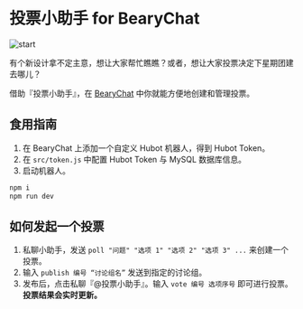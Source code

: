 # 投票小助手 for BearyChat

![start](https://i.loli.net/2018/10/26/5bd32448d0da7.jpg)

有个新设计拿不定主意，想让大家帮忙瞧瞧？或者，想让大家投票决定下星期团建去哪儿？

借助『投票小助手』，在 [BearyChat](https://bearychat.com) 中你就能方便地创建和管理投票。

## 食用指南
1. 在 BearyChat 上添加一个自定义 Hubot 机器人，得到 Hubot Token。
2. 在 `src/token.js` 中配置 Hubot Token 与 MySQL 数据库信息。
3. 启动机器人。
  ```bash
  npm i
  npm run dev
  ```

## 如何发起一个投票
1. 私聊小助手，发送 `poll "问题" "选项 1" "选项 2" "选项 3" ...` 来创建一个投票。
2. 输入 `publish 编号 “讨论组名”` 发送到指定的讨论组。
3. 发布后，点击私聊『@投票小助手』。输入 `vote 编号 选项序号` 即可进行投票。
   **投票结果会实时更新。**
